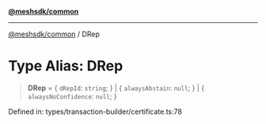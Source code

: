 [**@meshsdk/common**](../README.md)

***

[@meshsdk/common](../globals.md) / DRep

# Type Alias: DRep

> **DRep** = \{ `dRepId`: `string`; \} \| \{ `alwaysAbstain`: `null`; \} \| \{ `alwaysNoConfidence`: `null`; \}

Defined in: types/transaction-builder/certificate.ts:78
